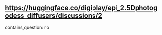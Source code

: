 ## https://huggingface.co/digiplay/epi_2.5Dphotogodess_diffusers/discussions/2

contains_question: no